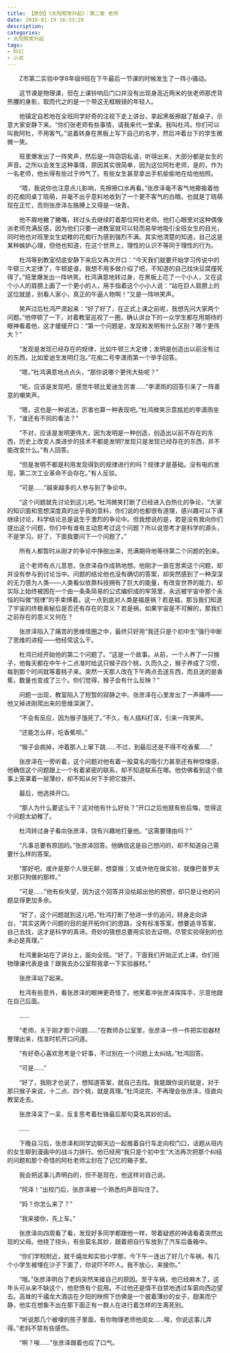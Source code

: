 ```yaml
---
title: 【原创】《太阳照常升起》：第二章 老师
date: 2016-01-19 16:33:29
description:
categories:
- 太阳照常升起
tags:
- 科幻
- 小说
---
```


　　Z市第二实验中学8年级9班在下午最后一节课的时候发生了一阵小骚动。

　　这节课是物理课，但在上课铃响后门口并没有出现身高近两米的张老师那虎背熊腰的身影，取而代之的是一个带这无框眼镜的年轻人。

　　他镇定自若地在全班同学好奇的注视下走上讲台，拿起黑板擦敲了敲桌子，示意大家安静下来。“你们张老师有些事情，请我来代一堂课。我叫杜鸿，你们可以叫我阿杜，不用客气。”说着转身在黑板上写下自己的名字，然后冲着台下的学生微微一笑。

　　班里爆发出了一阵笑声，然后是一阵窃窃私语，听得出来，大部分都是女生的声音。之所以会发生这种事情，原因其实很简单，因为这位阿杜老师，是的，作为一名老师，他长得有些过于帅气了。有些女生甚至拿出手机偷偷地在给他拍照。

　　“喂，我说你也注意点儿影响，先擦擦口水再看。”张彦泽毫不客气地揶揄着他的花痴同桌丁晓萌，并毫不出乎意料地收到了一个更不客气的白眼。也就是丁晓萌现在正忙，否则张彦泽左胳膊上又得是一块青。

　　他不屑地撇了撇嘴，转过头去继续盯着那位阿杜老师。他打心眼里对这种偶像派老师充满反感，因为他们只要一进教室就可以轻而易举地吸引全班女生的目光，同时他也对班里女生幼稚的花痴行为感到强烈不满。其实他清楚的知道，自己这是某种嫉妒心理，但他也知道，在这个世界上，理性的认识不等同于理性的行为。

　　杜鸿等到教室彻底安静下来后又再次开口：“今天我们就要开始学习传说中的牛顿三大定律了，牛顿是谁，我想不用多做介绍了吧，不知道的自己找块豆腐撞死得了。”班里爆发出一阵哄笑。杜鸿满意地转过身，在黑板上花了一个小人，又在这个小人的肩膀上画了一个更小的人，用手指着这个小小人说：“站在巨人肩膀上的这位就是，别看人家小，真正的牛逼人物啊！”又是一阵哄笑声。

　　笑声过后杜鸿严肃起来：“好了好了，在正式上课之前呢，我想先问大家两个问题。”他停顿了一下，对着教室巡视了一圈，确认讲台下的一众学生都在用期待的眼神看着他，这才缓缓开口：“第一个问题是，发现和发明有什么区别？哪个更伟大？”

　　“发现是发现已经存在的规律，比如牛顿三大定律；发明是创造出以前没有过的东西，比如爱迪生发明灯泡。”花痴二号李潇雨第一个举手回答。

　　“嗯，”杜鸿满意地点点头，“那你说哪个更伟大些呢？”

　　“呃，应该是发现吧，感觉牛顿比爱迪生厉害……”李潇雨的回答引来了一阵善意的嘲笑声。

　　“嗯，这也是一种说法，厉害也算一种表现吧。”杜鸿微笑示意尴尬的李潇雨坐下，“谁还有不同的看法？”

　　“不对，应该是发明更伟大，因为发明是一种创造，创造出以前不存在的东西，历史上改变人类进步的技术不都是发明?发现只是发现已经存在的东西，并不能改变什么。”有人回答。

　　“但是发明不都是利用发现得到的规律进行的吗？规律才是基础。没有电的发现，第二次工业革命不会存在。”有人反驳。

　　“可是……”越来越多的人参与到了争论中。

　　“这个问题就先讨论到这儿吧。”杜鸿微笑打断了已经进入白热化的争论，“大家的知识面和思想深度真的出乎我的意料，你们说的也都很有道理，感兴趣可以下课继续讨论，科学结论总是诞生于激烈的争论中。但我想说的是，若是没有我向你们提出这个问题，你们中有谁有主动思考过这个问题？所以说思考才是科学的源头，不是学习。好了，下面我要问下一个问题了。”

　　所有人都暂时从刚才的争论中挣脱出来，充满期待地等待第二个问题的到来。

　　这个老师有点儿意思，张彦泽自作成熟地想。他刚才一直在思索这个问题，却并没有参与到讨论当中。问题的结论他也没有确切的答案，却突然感到了一种深深的无力感为人类——人类看似依靠科技拥有了巨大的能量，有改变世界的能力，却实际上始终被困在一个由一条条简易的公式编织成的牢笼里，永远被宇宙中那个永恒的叫做“规律”的手束缚着。这一点到底对人类是福是祸？若是福，那当我们知道了宇宙的终极奥秘后是否还有存在的意义？若是祸，如果宇宙是不可解的，那我们之前存在的意义又何在？

　　张彦泽陷入了痛苦的思维怪圈之中，最终只好用“我还只是个初中生”强行中断了思维的进程——他经常这么干。

　　杜鸿已经开始他的第二个问题了。“这是一个故事。从前，一个人养了一只猴子，他每天都在中午十二点准时给这只猴子四个桃，久而久之，猴子养成了习惯，每到那个时间就等着桃子来。突然一天那人改在下午两点去送东西，而且送的是香蕉，数量也变成了三个。你们觉得，猴子会有什么反映？”

　　问题一出现，教室陷入了短暂的寂静之中。张彦泽在心里发出了一声痛呼——他又掉进刚爬出来的思维深渊了。

　　“不会有反应，因为猴子饿死了。”不久，有人插科打诨，引来一阵笑声。

　　“还能怎么样，吃香蕉呗。”

　　“猴子会疯掉，冲着那人上窜下跳……不过，到最后还是不得不吃香蕉……”

　　张彦泽在一旁听着，这个问题对他有着一股莫名的吸引力甚至还有种惊悚感，他确信这个问题跟上一个有着紧密的联系，却不知道联系在哪。他仿佛看到这个故事上笼罩着一层薄纱，却不知从何下手把它拨开。

　　最后，他选择开口。

　　“那人为什么要这么干？这对他有什么好处？”开口之后他就有些后悔，觉得这个问题太幼稚了。

　　杜鸿转过身子看向张彦泽，饶有兴趣地打量他。“这需要理由吗？”

　　“凡事总要有原因的。”张彦泽回答。他确信这是自己想问的，却不知道自己需要什么样的答案。

　　“那好吧，或许是那个人很无聊，想耍猴；又或许他在做实验，就像巴普罗夫对那只狗做的那样。”

　　“可是……”他有些失望，因为这个回答并没给超出他的预想，却只是让他的问题显得更加多余。

　　“好了，这个问题就到这儿吧，”杜鸿打断了他进一步的追问，转身走向讲台，“其实这两个问题的目的是开拓你们的思路，没有标准答案，想要追寻答案，自己去找，这才是科学的真谛。奇妙的猜想总要用实验去证明，尽管实验得到的也未必是真理。”

　　杜鸿重新站在了讲台上，面向全班。“好了，下面我们开始正式上课，你们班物理课代表是谁？跟我去办公室帮我拿一下实验器材。”

　　张彦泽站了起来。

　　杜鸿有些意外，看张彦泽的眼神更奇怪了。他笑着冲张彦泽挥挥手，示意他跟在自己后面。

　　……

　　“老师，关于刚才那个问题……”在教师办公室里，张彦泽一件一件把实验器材整理出来，找准时机开口问道。

　　“有好奇心喜欢思考是个好事，不过别在一个问题上太纠结。”杜鸿回答。

　　“可是……”

　　“好了，我刚才也说了，想知道答案，就自己去找。我能跟你说的就是，对于那只猴子来说，十二点、四个桃，就是真理。”杜鸿说完，不再理会张彦泽，径直向教室走去。

　　张彦泽呆了一呆，反复思考着杜锋最后那句莫名其妙的话。

　　……

　　下晚自习后，张彦泽和同学边聊天边一起推着自行车走向校门口，话题从班内的女生聊到漫画中的战斗力排行。他已经用“我只是个初中生”大法再次把那个纠结的问题和那个奇怪的阿杜老师尘封在了记忆的箱子里。

　　我会把这事儿弄明白的，但不是现在，他这样对自己说。

　　“阿泽！”出校门后，张彦泽被一个熟悉的声音叫住了。

　　“妈？你怎么来了？”

　　“我来接你，先上车。”

　　张彦泽向四周看了看，发现好多同学都跟他一样，带着疑惑的神请看着突然出现的父母。他挠了挠头，有些莫名其妙，跟着把自行车放到了汽车后备箱中。

　　“你们学校附近，就千禧龙和实验小学那，今下午一连出了好几个车祸，有几个小学生被埋在沙子下面了，你说吓不吓人。我不放心，来接你。”

　　“哦。”张彦泽明白了老妈突然来接自己的原因。至于车祸，他已经麻木了，这年头可从来不缺这个，他悲愤有个屁用。不过他还是情不自禁地透过车窗向西边望去。高耸的千禧龙大酒店在夕阳的映照下仿佛是一个披着薄纱的女子，甜美而宁静，他实在想象不出在那下面正有一群人在进行着怎样的生离死别。

　　“听说那几个被埋的孩子里面，有你物理老师他闺女……唉，你说这事儿弄得。”老妈不禁有些感伤。

　　“啊？唉……”张彦泽跟着也叹了口气。